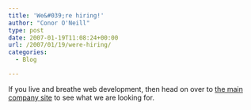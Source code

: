 ```yaml
---
title: 'We&#039;re hiring!'
author: "Conor O'Neill"
type: post
date: 2007-01-19T11:08:24+00:00
url: /2007/01/19/were-hiring/
categories:
  - Blog

---
```

If you live and breathe web development, then head on over to [the main company site][1] to see what we are looking for.

 [1]: http://www.argolon.com/2007/01/19/looking-for-an-experienced-web-developer/